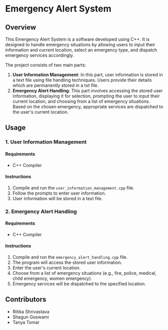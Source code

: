 # Emergency Alert System

## Overview

This Emergency Alert System is a software developed using C++. It is designed to handle emergency situations by allowing users to input their information and current location, select an emergency type, and dispatch emergency services accordingly.

The project consists of two main parts:
1. **User Information Management**: In this part, user information is stored in a text file using file handling techniques. Users provide their details which are permanently stored in a txt file.
2. **Emergency Alert Handling**: This part involves accessing the stored user information, displaying it for selection, prompting the user to input their current location, and choosing from a list of emergency situations. Based on the chosen emergency, appropriate services are dispatched to the user's current location.

## Usage

### 1. User Information Management

#### Requirements
- C++ Compiler

#### Instructions
1. Compile and run the `user_information_management.cpp` file.
2. Follow the prompts to enter user information.
3. User information will be stored in a text file.

### 2. Emergency Alert Handling

#### Requirements
- C++ Compiler

#### Instructions
1. Compile and run the `emergency_alert_handling.cpp` file.
2. The program will access the stored user information.
3. Enter the user's current location.
4. Choose from a list of emergency situations (e.g., fire, police, medical, child emergency, women emergency).
5. Emergency services will be dispatched to the specified location.

## Contributors

- Ritika Shrivastava
- Shagun Goswami
- Tanya Tomar
